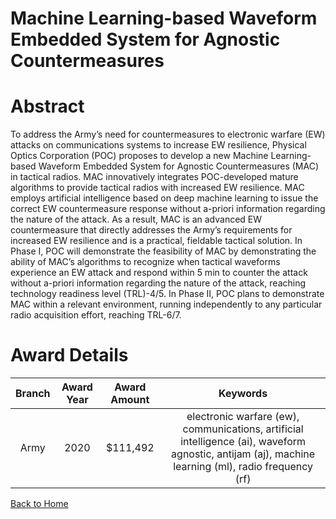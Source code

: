 
Machine Learning-based Waveform Embedded System for Agnostic Countermeasures
============================================================================

# Abstract


To address the Army’s need for countermeasures to electronic warfare (EW) attacks on communications systems to increase EW resilience, Physical Optics Corporation (POC) proposes to develop a new Machine Learning-based Waveform Embedded System for Agnostic Countermeasures (MAC) in tactical radios. MAC innovatively integrates POC-developed mature algorithms to provide tactical radios with increased EW resilience. MAC employs artificial intelligence based on deep machine learning to issue the correct EW countermeasure response without a-priori information regarding the nature of the attack. As a result, MAC is an advanced EW countermeasure that directly addresses the Army’s requirements for increased EW resilience and is a practical, fieldable tactical solution. In Phase I, POC will demonstrate the feasibility of MAC by demonstrating the ability of MAC’s algorithms to recognize when tactical waveforms experience an EW attack and respond within 5 min to counter the attack without a-priori information regarding the nature of the attack, reaching technology readiness level (TRL)-4/5. In Phase II, POC plans to demonstrate MAC within a relevant environment, running independently to any particular radio acquisition effort, reaching TRL-6/7.  

# Award Details

|Branch|Award Year|Award Amount|Keywords|
| :---: | :---: | :---: | :---: |
|Army|2020|$111,492|electronic warfare (ew), communications, artificial intelligence (ai), waveform agnostic, antijam (aj), machine learning (ml), radio frequency (rf)|
  
  


[Back to Home](https://github.com/chrischow/dod_sbir_awards/CC/#1075)